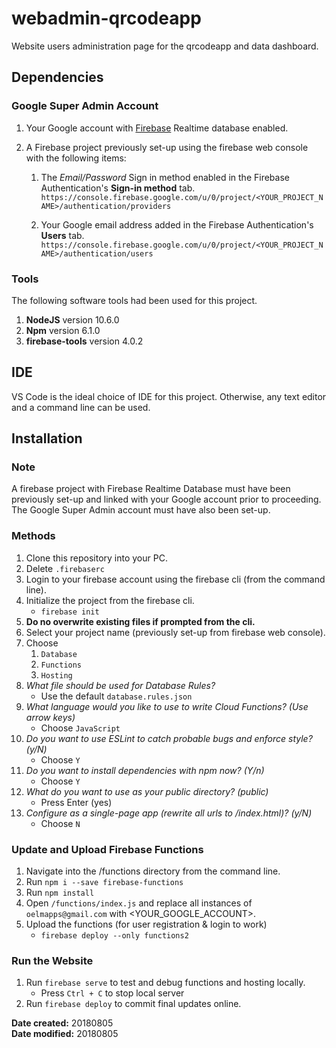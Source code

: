 # webadmin-qrcodeapp
Website users administration page for the qrcodeapp and data dashboard.

## Dependencies

### Google Super Admin Account

1. Your Google account with [Firebase](https://firebase.google.com/) Realtime database enabled.

2. A Firebase project previously set-up using the firebase web console with the following items:

	1. The _Email/Password_ Sign in method enabled in the Firebase Authentication's **Sign-in method** tab.
	`https://console.firebase.google.com/u/0/project/<YOUR_PROJECT_NAME>/authentication/providers` 

	2. Your Google email address added in the Firebase Authentication's **Users** tab.
	`https://console.firebase.google.com/u/0/project/<YOUR_PROJECT_NAME>/authentication/users`

### Tools
The following software tools had been used for this project.

1. **NodeJS** version 10.6.0
2. **Npm** version 6.1.0
3. **firebase-tools** version 4.0.2

## IDE
VS Code is the ideal choice of IDE for this project. Otherwise, any text editor and a command line can be used.

## Installation

### Note
A firebase project with Firebase Realtime Database must have been previously set-up and linked with your Google account prior to proceeding. The Google Super Admin account must have also been set-up.

### Methods

1. Clone this repository into your PC.
2. Delete `.firebaserc`
3. Login to your firebase account using the firebase cli (from the command line).
4. Initialize the project from the firebase cli.
	- `firebase init`
5. **Do no overwrite existing files if prompted from the cli.**
6. Select your project name (previously set-up from firebase web console).
7. Choose
	1. `Database`
	2. `Functions`
	3. `Hosting`
8. _What file should be used for Database Rules?_
	- Use the default `database.rules.json`
9. _What language would you like to use to write Cloud Functions? (Use arrow keys)_
	- Choose `JavaScript`
10. _Do you want to use ESLint to catch probable bugs and enforce style? (y/N)_
	- Choose `Y`
11. _Do you want to install dependencies with npm now? (Y/n)_
	- Choose `Y` 
12. _What do you want to use as your public directory? (public)_ 
	- Press Enter (yes)
13. _Configure as a single-page app (rewrite all urls to /index.html)? (y/N)_ 
	- Choose `N`

### Update and Upload Firebase Functions
1. Navigate into the /functions directory from the command line.
2. Run `npm i --save firebase-functions`
3. Run `npm install`
4. Open `/functions/index.js` and replace all instances of `oelmapps@gmail.com` with <YOUR\_GOOGLE\_ACCOUNT>.
5. Upload the functions (for user registration & login to work)
   - `firebase deploy --only functions2`

### Run the Website
1. Run `firebase serve` to test and debug functions and hosting locally.
	- Press `Ctrl + C` to stop local server
2. Run `firebase deploy` to commit final updates online.

**Date created:** 20180805<br>
**Date modified:** 20180805